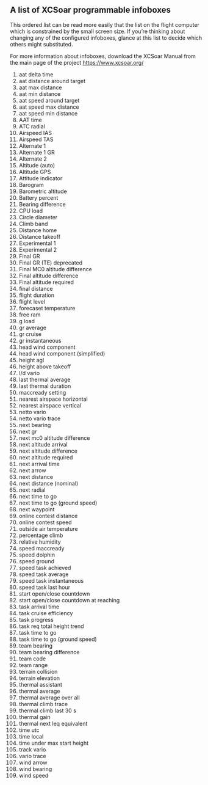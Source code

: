## A list of XCSoar programmable infoboxes

This ordered list can be read more easily that the list on the flight computer 
which is constrained by the small screen size. If you’re thinking about changing any of the configured infoboxes,
glance at this list to decide which others might substituted.

For more information about infoboxes, download the XCSoar Manual from the main page of the project https://www.xcsoar.org/

1.	aat delta time
1.	aat distance around target
1.	aat max distance
1.	aat min distance
1.	aat speed around target
1.	aat speed max distance
1.	aat speed min distance
1.	AAT time
1.	ATC radial
1.	Airspeed IAS
1.	Airspeed TAS
1.	Alternate 1
1.	Alternate 1 GR
1.	Alternate 2
1.	Altitude (auto)
1.	Altitude GPS
1.	Attitude indicator
1.	Barogram
1.	Barometric altitude
1.	Battery percent
1.	Bearing difference
1.	CPU load
1.	Circle diameter
1.	Climb band
1.	Distance home
1.	Distance takeoff
1.	Experimental 1
1.	Experimental 2
1.	Final GR
1.	Final GR (TE) deprecated
1.	Final MC0 altitude difference
1.	Final altitude difference
1.	Final altitude required
1.	final distance
1.	flight duration
1.	flight level
1.	forecaset temperature
1.	free ram
1.	g load
1.	gr average
1.	gr cruise
1.	gr instantaneous
1.	head wind component
1.	head wind component (simplified)
1.	height agl
1.	height above takeoff
1.	l/d vario
1.	last thermal average
1.	last thermal duration
1.	maccready setting
1.	nearest airspace horizontal
1.	nearest airspace vertical
1.	netto vario
1.	netto vario trace
1.	next bearing
1.	next gr
1.	next mc0 altitude difference
1.	next altitude arrival
1.	next altitude difference
1.	next altitude required
1.	next arrival time
1.	next arrow
1.	next distance
1.	next distance (nominal)
1.	next radial
1.	next time to go
1.	next time to go (ground speed)
1.	next waypoint
1.	online contest distance
1.	online contest speed
1.	outside air temperature
1.	percentage climb
1.	relative humidity
1.	speed maccready
1.	speed dolphin
1.	speed ground
1.	speed task achieved
1.	speed task average
1.	speed task instantaneous
1.	speed task last hour
1.	start open/close countdown
1.	start open/close countdown at reaching
1.	task arrival time
1.	task cruise efficiency
1.	task progress
1.	task req total height trend
1.	task time to go
1.	task time to go (ground speed)
1.	team bearing
1.	team bearing difference
1.	team code
1.	team range
1.	terrain collision
1.	terrain elevation
1.	thermal assistant
1.	thermal average
1.	thermal average over all
1.	thermal climb trace
1.	thermal climb last 30 s
1.	thermal gain
1.	thermal next leq equivalent
1.	time utc
1.	time local
1.	time under max start height
1.	track vario
1.	vario trace
1.	wind arrow
1.	wind bearing
1.	wind speed

	
